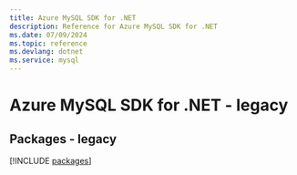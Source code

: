 ```yaml
---
title: Azure MySQL SDK for .NET
description: Reference for Azure MySQL SDK for .NET
ms.date: 07/09/2024
ms.topic: reference
ms.devlang: dotnet
ms.service: mysql
---
```

# Azure MySQL SDK for .NET - legacy
## Packages - legacy
[!INCLUDE [packages](mysql-index.md)]
